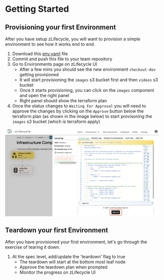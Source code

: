 # Getting Started

## Provisioning your first Environment

After you have setup zLifecycle, you will want to provision a simple environment to see how it works end to end.

1. Download this [env.yaml](../examples/first-environment.yaml) file
2. Commit and push this file to your team repository
3. Go to Environments page on zLifecycle UI
   * After a few mins you should see the new environment `checkout-dev` getting provisioned
   * It will start provisioning the `images` s3 bucket first and then `videos` s3 bucket
   * Once it starts provisioning, you can click on the `images` component and open the right panel
   * Right panel should show the terraform plan
4. Once the status changes to `Waiting For Approval` you will need to approve the changes by clicking on the `Approve` button below the terraform plan (as shown in the image below) to start provisoning the `images` s3 bucket (which is terraform apply)

![sample-right-panel](../assets/images/sample-right-panel.png "Sample Right Panel")

## Teardown your first Environment

After you have provisioned your first environment, let's go through the exercise of tearing it down.

1. At the spec level, add/update the 'teardown' flag to true 
    * The teardown will start at the bottom most leaf node
    * Approve the teardown plan when prompted
    * Monitor the progress on zLifecycle UI

